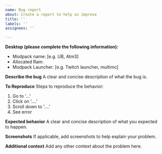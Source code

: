 ```yaml
---
name: Bug report
about: Create a report to help us improve
title: ''
labels: ''
assignees: ''

---
```


**Desktop (please complete the following information):**
 - Modpack name: [e.g. UB, Atm3]
 - Allocated Ram: 
 - Modpack Launcher: [e.g. Twitch launcher, multimc]

**Describe the bug**
A clear and concise description of what the bug is.

**To Reproduce**
Steps to reproduce the behavior:
1. Go to '...'
2. Click on '....'
3. Scroll down to '....'
4. See error

**Expected behavior**
A clear and concise description of what you expected to happen.

**Screenshots**
If applicable, add screenshots to help explain your problem.

**Additional context**
Add any other context about the problem here.
